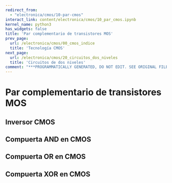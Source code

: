 ```yaml
---
redirect_from:
  - "electronica/cmos/10-par-cmos"
interact_link: content/electronica/cmos/10_par_cmos.ipynb
kernel_name: python3
has_widgets: false
title: 'Par complementario de transistores MOS'
prev_page:
  url: /electronica/cmos/00_cmos_indice
  title: 'Tecnología CMOS'
next_page:
  url: /electronica/cmos/20_circuitos_dos_niveles
  title: 'Circuitos de dos niveles'
comment: "***PROGRAMMATICALLY GENERATED, DO NOT EDIT. SEE ORIGINAL FILES IN /content***"
---
```



# **Par complementario de transistores MOS**



## Inversor CMOS



## Compuerta AND en CMOS



## Compuerta OR en CMOS



## Compuerta XOR en CMOS

